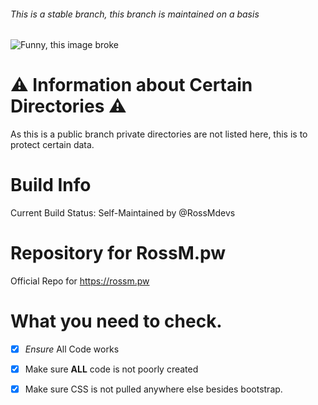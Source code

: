###### This is a stable branch, this branch is maintained on a basis
![Funny, this image broke](https://i.rossm.pw/448563.png)

# :warning: Information about Certain Directories :warning:
As this is a public branch private directories are not listed here, this is to protect certain data.


# Build Info
Current Build Status: Self-Maintained by @RossMdevs

# Repository for RossM.pw   
Official Repo for https://rossm.pw


# What you need to check. 
- [X] <i>Ensure</i> All Code works
- [X] Make sure <b>ALL</b> code is not poorly created
- [X] Make sure CSS is not pulled anywhere else besides bootstrap.
     

